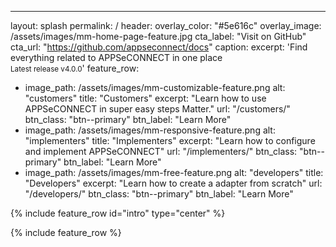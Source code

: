 ---
layout: splash
permalink: /
header:
  overlay_color: "#5e616c"
  overlay_image: /assets/images/mm-home-page-feature.jpg
  cta_label: "Visit on GitHub"
  cta_url: "https://github.com/appseconnect/docs"
  caption:
excerpt: 'Find everything related to APPSeCONNECT in one place<br /> <small>Latest release v4.0.0</small>'
feature_row:
  - image_path: /assets/images/mm-customizable-feature.png
    alt: "customers"
    title: "Customers"
    excerpt: "Learn how to use APPSeCONNECT in super easy steps
	Matter."
    url: "/customers/"
    btn_class: "btn--primary"
    btn_label: "Learn More"
  - image_path: /assets/images/mm-responsive-feature.png
    alt: "implementers"
    title: "Implementers"
    excerpt: "Learn how to configure and implement APPSeCONNECT"
    url: "/implementers/"
    btn_class: "btn--primary"
    btn_label: "Learn More"
  - image_path: /assets/images/mm-free-feature.png
    alt: "developers"
    title: "Developers"
    excerpt: "Learn how to create a adapter from scratch"
    url: "/developers/"
    btn_class: "btn--primary"
    btn_label: "Learn More"


{% include feature_row id="intro" type="center" %}

{% include feature_row %}